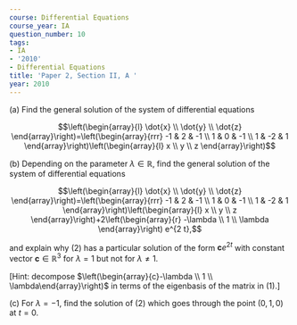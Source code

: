 ```yaml
---
course: Differential Equations
course_year: IA
question_number: 10
tags:
- IA
- '2010'
- Differential Equations
title: 'Paper 2, Section II, A '
year: 2010
---
```




(a) Find the general solution of the system of differential equations

$$\left(\begin{array}{l}
\dot{x} \\
\dot{y} \\
\dot{z}
\end{array}\right)=\left(\begin{array}{rrr}
-1 & 2 & -1 \\
1 & 0 & -1 \\
1 & -2 & 1
\end{array}\right)\left(\begin{array}{l}
x \\
y \\
z
\end{array}\right)$$

(b) Depending on the parameter $\lambda \in \mathbb{R}$, find the general solution of the system of differential equations

$$\left(\begin{array}{l}
\dot{x} \\
\dot{y} \\
\dot{z}
\end{array}\right)=\left(\begin{array}{rrr}
-1 & 2 & -1 \\
1 & 0 & -1 \\
1 & -2 & 1
\end{array}\right)\left(\begin{array}{l}
x \\
y \\
z
\end{array}\right)+2\left(\begin{array}{r}
-\lambda \\
1 \\
\lambda
\end{array}\right) e^{2 t},$$

and explain why $(2)$ has a particular solution of the form $\mathbf{c} e^{2 t}$ with constant vector $\mathbf{c} \in \mathbb{R}^{3}$ for $\lambda=1$ but not for $\lambda \neq 1$.

[Hint: decompose $\left(\begin{array}{c}-\lambda \\ 1 \\ \lambda\end{array}\right)$ in terms of the eigenbasis of the matrix in (1).]

(c) For $\lambda=-1$, find the solution of (2) which goes through the point $(0,1,0)$ at $t=0$.